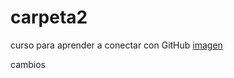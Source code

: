 # carpeta2
curso para aprender a conectar con GitHub
[imagen](https://goo.gl/images/hQH9U6)

cambios
